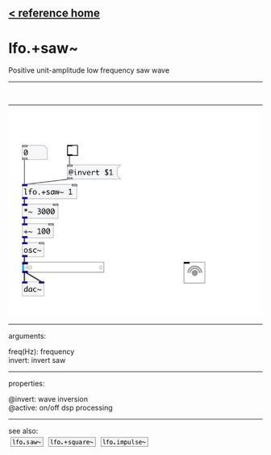 [< reference home](index.html)
---

# lfo.+saw~


Positive unit-amplitude low frequency saw wave

---

<br>


---


![example](examples/lfo.+saw~-example.jpg)

---
arguments:

freq(Hz): frequency<br>
invert: invert saw<br>

---
properties:

@invert: wave inversion<br>
@active: on/off dsp
            processing<br>

---
see also:<br>
[![lfo.saw~](img/object_lfo.saw~.png)](lfo.saw~.html)
[![lfo.+square~](img/object_lfo.+square~.png)](lfo.+square~.html)
[![lfo.impulse~](img/object_lfo.impulse~.png)](lfo.impulse~.html)
